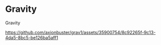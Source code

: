 # Gravity

Gravity

https://github.com/axionbuster/grav1/assets/35900754/8c92265f-9c13-4da5-8bc5-be126ba5aff1

